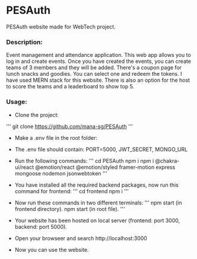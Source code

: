 # PESAuth

PESAuth website made for WebTech project.

### Description:

Event management and attendance application. This web app allows you to log in and create events.
Once you have created the events, you can create teams of 3 members and they will be added.
There's a coupon page for lunch snacks and goodies. You can select one and redeem the tokens.
I have used MERN stack for this website.
There is also an option for the host to score the teams and a leaderboard to show top 5.

### Usage:

- Clone the project:

'''
git clone https://github.com/mana-sg/PESAuth
'''

- Make a .env file in the root folder:

- The .env file should contain: PORT=5000, JWT_SECRET, MONGO_URL

- Run the following commands:
  '''
  cd PESAuth
  npm i
  npm i @chakra-ui/react @emotion/react @emotion/styled framer-motion express mongoose nodemon jsonwebtoken
  '''

- You have installed all the required backend packages, now run this command for frontend:
  '''
  cd frontend
  npm i
  '''

- Now run these commands in two different terminals:
  '''
  npm start (in frontend directory).
  npm start (in root file).
  '''

- Your website has been hosted on local server (frontend: port 3000, backend: port 5000).

- Open your browseer and search http://localhost:3000

- Now you can use the website.
